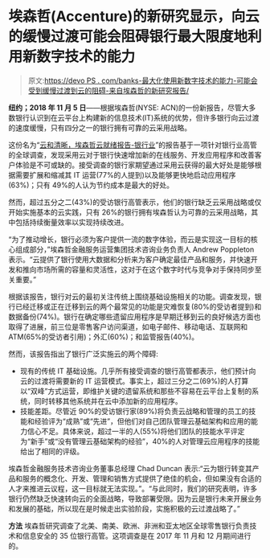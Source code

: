 # 埃森哲(Accenture)的新研究显示，向云的缓慢过渡可能会阻碍银行最大限度地利用新数字技术的能力

> 原文:[https://devo PS . com/banks-最大化使用新数字技术的能力-可能会受到缓慢过渡到云的阻碍-来自埃森哲的新研究报告/](https://devops.com/banks-ability-to-maximize-their-use-of-new-digital-technologies-may-be-hindered-by-slow-transition-to-the-cloud-new-research-from-accenture-shows/)

**纽约；2018 年 11 月 5 日**——根据埃森哲(NYSE: ACN)的一份新报告，尽管大多数银行认识到在云平台上构建新的信息技术(IT)系统的优势，但许多银行向云过渡的速度缓慢，只有四分之一的银行拥有可靠的云采用战略。

这份名为“[云和清晰，埃森哲云就绪报告-银行业](https://www.accenture.com/us-en/insights/financial-services/tech-advisory-cloud-readiness-banking)”的报告基于一项针对银行业高管的全球调查，发现采用云对于银行快速增加新的在线服务、开发应用程序和改善客户体验是不可或缺的。接受调查的银行家期望通过采用云获得的最大好处是能够根据需要扩展和缩减其 IT 运营(77%的人提到)以及能够更快地启动应用程序(63%)；只有 49%的人认为节约成本是最大的好处。

然而，超过五分之二(43%)的受访银行高管表示，他们的银行缺乏云采用战略或仅开始实施基本的云实践，只有 26%的银行拥有埃森哲认为可靠的云采用战略，其中包括持续衡量效率以实现持续改进。

“为了推动增长，银行必须为客户提供一流的数字体验，而云是实现这一目标的核心组成部分，”埃森哲金融服务运营集团技术咨询业务负责人 Andrew Poppleton 表示。“云提供了银行使用大数据和分析来为客户确定最佳产品和服务，并快速开发和推向市场所需的容量和灵活性，这对于在这个数字时代与竞争对手保持同步至关重要。”

根据该报告，银行对云的最初关注传统上围绕基础设施相关的功能。调查发现，银行已经迁移或正在迁移到云的两个最常见的功能是灾难恢复(80%的受访者提到)和数据备份(74%)。银行在确定哪些遗留应用程序是早期迁移到云的良好候选方面也取得了进展，前三位是零售客户访问渠道，如电子邮件、移动电话、互联网和 ATM(65%的受访者引用)；外汇(60%)；和监管报告(40%)。

然而，该报告指出了银行广泛实施云的两个障碍:

*   现有的传统 IT 基础设施。几乎所有接受调查的银行高管都表示，他们预计向云的过渡将需要新的 IT 运营模式。事实上，超过三分之二(69%)的人打算以“双峰”方式运营，即维护关键的遗留系统和那些不容易在云平台上复制的系统，同时转移其他系统并在云中添加新的应用程序。
*   技能差距。尽管近 90%的受访银行家(89%)将负责云战略和管理的员工的技能和经验评为“成熟”或“先进”，但他们对自己团队管理云基础架构和应用的能力信心不足。具体来说，超过一半的人(55%)将他们团队的技能水平评定为“新手”或“没有管理云基础架构的经验”，40%的人对管理云应用程序的技能给出了相同的评级。

埃森哲金融服务技术咨询业务董事总经理 Chad Duncan 表示:“云为银行转变其产品和服务的概念化、开发、管理和销售方式提供了绝佳的机会，但如果没有合适的人才来推进云议程，这一目标就无法实现。”。“与此同时，我们的研究表明，许多银行仍然缺乏快速转向云的全面战略，导致部署受限。因为云是银行未来开展业务和发展的基础，所以现在是时候走出实验阶段，实施积极的云过渡战略了。”

**方法**
埃森哲研究调查了北美、南美、欧洲、非洲和亚太地区全球零售银行负责技术和信息安全的 35 位银行高管。这项调查是在 2017 年 11 月和 12 月期间进行的。